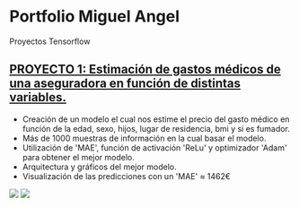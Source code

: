 # Portfolio Miguel Angel
 Proyectos Tensorflow
## [PROYECTO 1: Estimación de gastos médicos de una aseguradora en función de distintas variables.](https://github.com/Miqquelangel/Proyectos-en-Tensorflow/blob/main/Predicci%C3%B3n_de_gastos_m%C3%A9dicos.ipynb)
* Creación de un modelo el cual nos estime el precio del gasto médico en función de la edad, sexo, hijos, lugar de residencia, bmi y si es fumador.
* Más de 1000 muestras de información en la cual basar el modelo.
* Utilización de 'MAE', función de activación 'ReLu' y optimizador 'Adam' para obtener el mejor modelo.
* Arquitectura y gráficos del mejor modelo.
* Visualización de las predicciones con un 'MAE' ≈ 1462€ 

![](https://github.com/Miqquelangel/j/blob/main/images/descarga%20(1).png)
![](https://github.com/Miqquelangel/j/blob/main/images/descarga.png)
